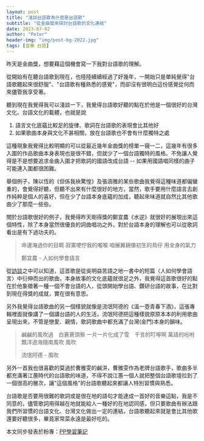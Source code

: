 ```yaml
---
layout: post
title: "淺談台語歌為什麼是台語歌"
subtitle: "從金曲獎來探討台語歌的文化連結"
date: 2023-07-02
author: "Peter"
header-img: "img/post-bg-2022.jpg"
tags: [音樂 台語]
---
```



昨天是金曲獎，想要藉這個機會寫一下我對台語歌的理解。

從開始有在聽台語歌到現在，也陸陸續續經過了好幾年，一開始只是單純覺得"台語歌聽起來很舒服"、"台語歌有種熟悉的感覺"，而卻沒有很明白這份感覺從何而來儘管我享受著。

聽到現在我覺得我可以淺談一下，我覺得台語歌好聽的點在於他是一個很好的台灣文化、台語文化的載體，也就是說  
1. 語言文化底蘊比較足的旋律、歌詞在台語歌的表現會比其他好
2. 如果歌曲本身與文化不甚相關，放在台語歌也不會有什麼獨特之處

這種現象我覺得比較明顯的可以從最近幾年金曲獎的榜單一窺一二，這幾年有很多入圍的作品歌曲本身表現也是很不錯，但就少了一個台語獨特的風格。不免讓人覺得是不是想要追求金曲入圍才把歌詞的國語改成台語 -- 如果用國語唱同樣的曲子可能連入圍都很困難。

舉個例子，陳以恆的《但係我袂驚惶》及張涵雅的某些歌曲我覺得這種味道都偏蠻重的，會覺得好聽，但聽不出來有什麼很好的地方，當然，歌手要用什麼語言去創作純粹是個人的喜好，但在少了台語本身底蘊的加成，聽起來味道就自然比其他歌曲少了那麼一些些。

關於台語歌很好的例子，我覺得昨天剛得獎的鄭宜農《水逆》就很好的展現出來這個特性，除了本身當然很優良的詞曲唱功之外，對於台語本身的理解也可以從歌詞看出是有下過功夫的。

> 命運淹過你的目睭
> 寂寞哽佇我的嚨喉
> 咱展翼親像初生的鳥仔
> 用全身的氣力
> 
> 鄭宜農 - 人如何學會語言

從[訪談][1]之中可以知道，這首歌是從吳明益苦語之地一書中的短篇〈人如何學會語言〉中衍伸而出的歌曲，本身故事的文化底蘊就很足之外，我覺得這首歌很好的點在於他象徵著一種一個不會台語的人，從頭開始學台語、鑽研台語的故事，在比對到現在得獎的成就，實在很有意思。

另外我覺得台語歌曲的另一個樣貌就像是流氓阿德的《溫一壺青春下酒》，這張專輯裡面就像講了一個講台語的人的生活，流氓阿德把這種樣貌原原本本的利用歌曲呈現出來，不管是戀愛、親情，歌詞歌曲中都充滿了台灣(金門)本身的韻味。

> 鹹鹹的風吹過　白蒼蒼頭鬃
> 一片一片化成了雪　千言的叮嚀啊
> 萬語的吩咐　飄洋過海隨南風吹
> 風吹
> 
> 流氓阿德 - 風吹

另外一首我也很喜歡的莫過於曹雅雯的鹹汫，曹雅雯作為老牌台語歌手，歌曲多半都充滿著江蕙時代的台語歌的味道，不得不說江蕙一個人就把整個台語歌壇拉到了一個很高的層次，讓"這個風格"的台語歌聽起來都讓人特別習慣與熟悉。

台語歌是否要用很難的歌詞或是很在地的語句才能達成一首好的音樂這點，我是不同意的，儘管歌詞用得越在地就能給人一種好的在地認同感，但只要歌曲有辦法跟我們所習慣的台語文化、台灣文化做出一定的連結，台語歌聽起來就是會比其他歌還要好聽很多，畢竟家常菜永遠是最好吃的。

本文同步發表於粉專：[PP學習筆記][2]


[1]: https://blow.streetvoice.com/60044/
[2]: https://www.facebook.com/pplearningnote
